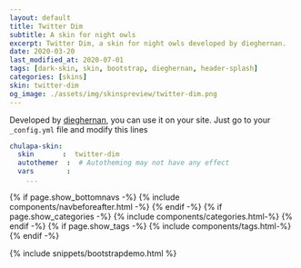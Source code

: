 ```yaml
---
layout: default
title: Twitter Dim
subtitle: A skin for night owls
excerpt: Twitter Dim, a skin for night owls developed by dieghernan.
date: 2020-03-20
last_modified_at: 2020-07-01
tags: [dark-skin, skin, bootstrap, dieghernan, header-splash]
categories: [skins]
skin: twitter-dim
og_image: ./assets/img/skinspreview/twitter-dim.png
---
```



Developed by [dieghernan](https://github.com/dieghernan/), you can use it on your site. Just go to your `_config.yml` file and modify this lines

```yaml
chulapa-skin: 
  skin       :  twitter-dim
  autothemer  :  # Autotheming may not have any effect
  vars        :    
    ...
```



{% if page.show_bottomnavs -%}
{% include components/navbeforeafter.html -%}
{% endif -%}
{% if page.show_categories -%}
{% include components/categories.html-%}
{% endif -%}
{% if page.show_tags -%}
{% include components/tags.html-%}
{% endif -%}


{% include snippets/bootstrapdemo.html  %}


